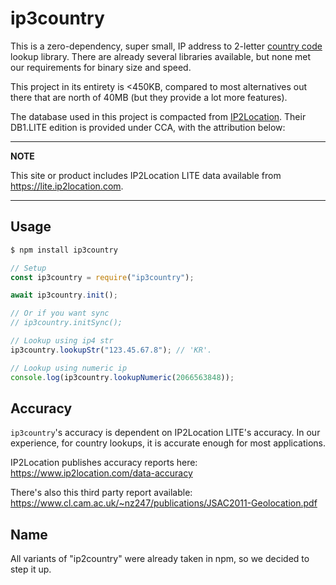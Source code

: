 # ip3country

This is a zero-dependency, super small, IP address to 2-letter [country code](https://en.wikipedia.org/wiki/ISO_3166-1_alpha-2) lookup library. There are already several libraries available, but none met our requirements for binary size and speed.

This project in its entirety is <450KB, compared to most alternatives out there that are north of 40MB (but they provide a lot more features).

The database used in this project is compacted from [IP2Location](https://lite.ip2location.com/database/ip-country). Their DB1.LITE edition is provided under CCA, with the attribution below:

---

**NOTE**

This site or product includes IP2Location LITE data available from <a href="https://lite.ip2location.com">https://lite.ip2location.com</a>.

---

## Usage

```bash
$ npm install ip3country
```

```js
// Setup
const ip3country = require("ip3country");

await ip3country.init();

// Or if you want sync
// ip3country.initSync();

// Lookup using ip4 str
ip3country.lookupStr("123.45.67.8"); // 'KR'.

// Lookup using numeric ip
console.log(ip3country.lookupNumeric(2066563848));
```

## Accuracy

`ip3country`'s accuracy is dependent on IP2Location LITE's accuracy. In our experience, for country lookups, it is accurate enough for most applications.

IP2Location publishes accuracy reports here: https://www.ip2location.com/data-accuracy

There's also this third party report available: https://www.cl.cam.ac.uk/~nz247/publications/JSAC2011-Geolocation.pdf

## Name

All variants of "ip2country" were already taken in npm, so we decided to step it up.
